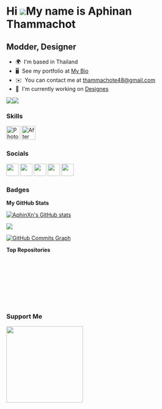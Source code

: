Hi ![](https://user-images.githubusercontent.com/18350557/176309783-0785949b-9127-417c-8b55-ab5a4333674e.gif)My name is Aphinan Thammachot
==========================================================================================================================================

Modder, Designer
----------------

* 🌍  I'm based in Thailand
* 🖥️  See my portfolio at [My Bio](http://openlink.co/aphinxn)
* ✉️  You can contact me at [thammachote48@gmail.com](mailto:thammachote48@gmail.com)
* 🚀  I'm currently working on [Designes](http://discord.gg/zJen9XvcJG)

<a href="https://www.github.com/AphinXn" target="_blank" rel="noreferrer"><img
src="https://img.shields.io/github/followers/AphinXn?logo=github&style=for-the-badge&color=84cc16&labelColor=1c1917" /></a><a href="https://www.twitter.com/tongsuphan_whiz" target="_blank" rel="noreferrer"><img
src="https://img.shields.io/twitter/follow/tongsuphan_whiz?logo=twitter&style=for-the-badge&color=84cc16&labelColor=1c1917"
/></a>

### Skills


<p align="left">
<a href="https://www.adobe.com/uk/products/photoshop.html" target="_blank" rel="noreferrer"><img src="https://raw.githubusercontent.com/danielcranney/readme-generator/main/public/icons/skills/photoshop-colored.svg" width="36" height="36" alt="Photoshop" /></a>
<a href="https://www.adobe.com/uk/products/aftereffects.html" target="_blank" rel="noreferrer"><img src="https://raw.githubusercontent.com/danielcranney/readme-generator/main/public/icons/skills/aftereffects-colored.svg" width="36" height="36" alt="After Effects" /></a>
</p>


### Socials

<p align="left"> <a href="https://discord.com/users/901500429618274304" target="_blank" rel="noreferrer"><img src="https://raw.githubusercontent.com/danielcranney/readme-generator/main/public/icons/socials/discord.svg" width="32" height="32" /></a> <a href="https://www.facebook.com/weiqingxx" target="_blank" rel="noreferrer"><img src="https://raw.githubusercontent.com/danielcranney/readme-generator/main/public/icons/socials/facebook.svg" width="32" height="32" /></a> <a href="https://www.github.com/AphinXn" target="_blank" rel="noreferrer"><img src="https://raw.githubusercontent.com/danielcranney/readme-generator/main/public/icons/socials/github.svg" width="32" height="32" /></a> <a href="http://www.instagram.com/tongsuphan.whiz" target="_blank" rel="noreferrer"><img src="https://raw.githubusercontent.com/danielcranney/readme-generator/main/public/icons/socials/instagram.svg" width="32" height="32" /></a> <a href="https://www.twitter.com/tongsuphan_whiz" target="_blank" rel="noreferrer"><img src="https://raw.githubusercontent.com/danielcranney/readme-generator/main/public/icons/socials/twitter.svg" width="32" height="32" /></a></p>

### Badges

<b>My GitHub Stats</b>

<a href="http://www.github.com/AphinXn"><img src="https://github-readme-stats.vercel.app/api?username=AphinXn&show_icons=true&hide=&count_private=true&title_color=84cc16&text_color=ffffff&icon_color=84cc16&bg_color=1c1917&hide_border=true&show_icons=true" alt="AphinXn's GitHub stats" /></a>

<a href="http://www.github.com/AphinXn"><img src="https://github-readme-streak-stats.herokuapp.com/?user=AphinXn&stroke=ffffff&background=1c1917&ring=84cc16&fire=84cc16&currStreakNum=ffffff&currStreakLabel=84cc16&sideNums=ffffff&sideLabels=ffffff&dates=ffffff&hide_border=true" /></a>

<a href="http://www.github.com/AphinXn"><img src="https://github-readme-activity-graph.cyclic.app/graph?username=AphinXn&bg_color=1c1917&color=ffffff&line=84cc16&point=ffffff&area_color=1c1917&area=true&hide_border=true&custom_title=GitHub%20Commits%20Graph" alt="GitHub Commits Graph" /></a>

<b>Top Repositories</b>

<div width="100%" align="center"></div><br /><br /><br /><br /><br /><br /><br />

### Support Me

<a href="https://www.buymeacoffee.com/tongsuphan.whiz"><img src="https://cdn.buymeacoffee.com/buttons/v2/default-yellow.png" width="200" /></a>
